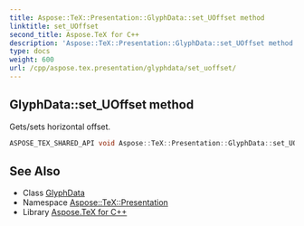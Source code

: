 ```yaml
---
title: Aspose::TeX::Presentation::GlyphData::set_UOffset method
linktitle: set_UOffset
second_title: Aspose.TeX for C++
description: 'Aspose::TeX::Presentation::GlyphData::set_UOffset method. Gets/sets horizontal offset in C++.'
type: docs
weight: 600
url: /cpp/aspose.tex.presentation/glyphdata/set_uoffset/
---
```

## GlyphData::set_UOffset method


Gets/sets horizontal offset.

```cpp
ASPOSE_TEX_SHARED_API void Aspose::TeX::Presentation::GlyphData::set_UOffset(float value)
```

## See Also

* Class [GlyphData](../)
* Namespace [Aspose::TeX::Presentation](../../)
* Library [Aspose.TeX for C++](../../../)
